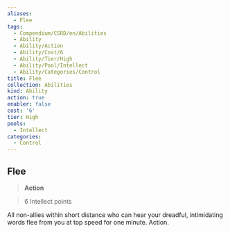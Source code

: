 ```yaml
---
aliases:
  - Flee
tags:
  - Compendium/CSRD/en/Abilities
  - Ability
  - Ability/Action
  - Ability/Cost/6
  - Ability/Tier/High
  - Ability/Pool/Intellect
  - Ability/Categories/Control
title: Flee
collection: Abilities
kind: Ability
action: true
enabler: false
cost: '6'
tier: High
pools:
  - Intellect
categories:
  - Control
---
```

## Flee    
>**Action**    
>6 Intellect points  
    
All non-allies within short distance who can hear your dreadful, intimidating words flee from you at top speed for one minute. Action.